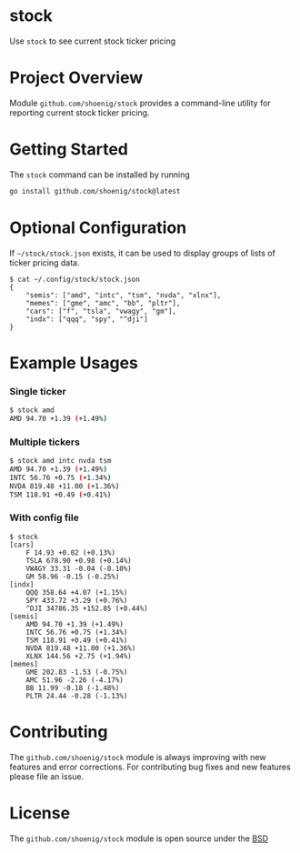 # stock

Use `stock` to see current stock ticker pricing

# Project Overview

Module `github.com/shoenig/stock` provides a command-line utility for reporting
current stock ticker pricing.

# Getting Started

The `stock` command can be installed by running
```bash
go install github.com/shoenig/stock@latest
```

# Optional Configuration

If `~/stock/stock.json` exists, it can be used to display groups of
lists of ticker pricing data.

```
$ cat ~/.config/stock/stock.json
{
    "semis": ["amd", "intc", "tsm", "nvda", "xlnx"],
    "memes": ["gme", "amc", "bb", "pltr"],
    "cars": ["f", "tsla", "vwagy", "gm"],
    "indx": ["qqq", "spy", "^dji"]
}
```

# Example Usages

### Single ticker

```bash
$ stock amd
AMD 94.70 +1.39 (+1.49%)
```

### Multiple tickers

```bash
$ stock amd intc nvda tsm
AMD 94.70 +1.39 (+1.49%)
INTC 56.76 +0.75 (+1.34%)
NVDA 819.48 +11.00 (+1.36%)
TSM 118.91 +0.49 (+0.41%)
```

### With config file

```
$ stock
[cars]
	F 14.93 +0.02 (+0.13%)
	TSLA 678.90 +0.98 (+0.14%)
	VWAGY 33.31 -0.04 (-0.10%)
	GM 58.96 -0.15 (-0.25%)
[indx]
	QQQ 358.64 +4.07 (+1.15%)
	SPY 433.72 +3.29 (+0.76%)
	^DJI 34786.35 +152.85 (+0.44%)
[semis]
	AMD 94.70 +1.39 (+1.49%)
	INTC 56.76 +0.75 (+1.34%)
	TSM 118.91 +0.49 (+0.41%)
	NVDA 819.48 +11.00 (+1.36%)
	XLNX 144.56 +2.75 (+1.94%)
[memes]
	GME 202.83 -1.53 (-0.75%)
	AMC 51.96 -2.26 (-4.17%)
	BB 11.99 -0.18 (-1.48%)
	PLTR 24.44 -0.28 (-1.13%)
```

# Contributing

The `github.com/shoenig/stock` module is always improving with new features and
error corrections. For contributing bug fixes and new features please file an
issue.

# License

The `github.com/shoenig/stock` module is open source under the [BSD](LICENSE)
